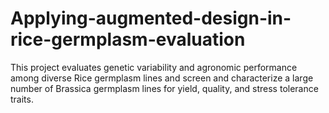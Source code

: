 # Applying-augmented-design-in-rice-germplasm-evaluation
This project evaluates genetic variability and agronomic performance among diverse Rice germplasm lines and screen and characterize a large number of Brassica germplasm lines for yield, quality, and stress tolerance traits.
